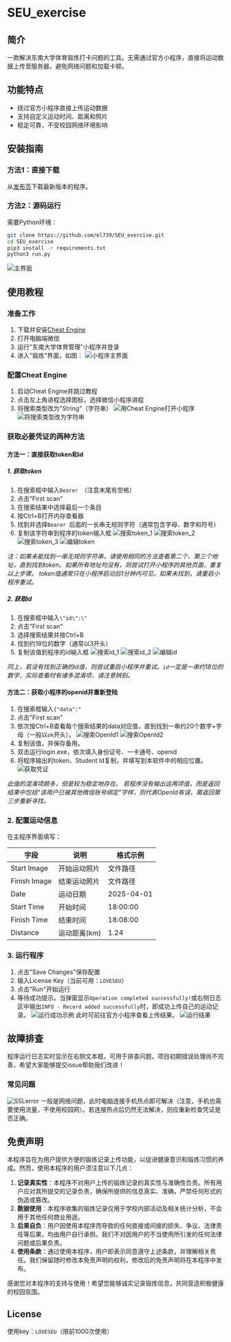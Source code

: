 # SEU_exercise

## 简介

一款解决东南大学体育锻炼打卡问题的工具。无需通过官方小程序，直接将运动数据上传至服务器，避免网络问题和加载卡顿。

## 功能特点

- 绕过官方小程序直接上传运动数据
- 支持自定义运动时间、距离和照片
- 稳定可靠，不受校园网络环境影响

## 安装指南

### 方法1：直接下载

从[发布页](https://github.com/el739/SEU_exercise/releases)下载最新版本的程序。

### 方法2：源码运行

需要Python环境：

```bash
git clone https://github.com/el739/SEU_exercise.git
cd SEU_exercise
pip3 install -r requirements.txt
python3 run.py
```

![主界面](files/main_program.png)

## 使用教程

### 准备工作

1. 下载并安装[Cheat Engine](https://www.cheatengine.org/)
2. 打开电脑端微信
3. 运行"东南大学体育管理"小程序并登录
4. 进入"锻炼"界面，如图：
   ![小程序主界面](files/miniapp_main_menu.png)

### 配置Cheat Engine

1. 启动Cheat Engine并跳过教程
2. 点击左上角进程选择图标，选择微信小程序进程
3. 将搜索类型改为"String"（字符串）
   ![用Cheat Engine打开小程序](files/choose_process.png)
   ![将搜索类型改为字符串](files/search_string.png)

### 获取必要凭证的两种方法

#### 方法一：直接获取token和id

##### 1. 获取token

1. 在搜索框中输入`Bearer `（注意末尾有空格）
2. 点击"First scan"
3. 在搜索结果中选择最后一个条目
4. 按Ctrl+B打开内存查看器
5. 找到并选择`Bearer `后面的一长串无规则字符（通常包含字母、数字和符号）
6. 复制该字符串到程序的token输入框
   ![搜索token_1](files/search_token_1.png)
   ![搜索token_2](files/search_token_2.png)
   ![搜索token_3](files/search_token_3.png)
   ![编辑token](files/edit_token.png)

*注：如果未能找到一串无规则字符串，请使用相同的方法查看第二个、第三个地址，直到找到token。如果所有地址均没有，则尝试打开小程序的其他页面，重复以上步骤。
token值通常只在小程序启动后1分钟内可见。如果未找到，请重启小程序重试。*

##### 2. 获取id

1. 在搜索框中输入`\"id\":\"`
2. 点击"First scan"
3. 选择搜索结果并按Ctrl+B
4. 找到约18位的数字（通常以3开头）
5. 复制该值到程序的id输入框
   ![搜索id_1](files/search_id_1.png)
   ![搜索id_2](files/search_id_2.png)
   ![编辑id](files/edit_id.png)

*同上，若没有找到正确的id值，则尝试重启小程序并重试。`id`一定是一串约18位的数字，实际查看时有诸多混淆项，请注意辨别。*

#### 方法二：获取小程序的openid并重新登陆

1. 在搜索框输入`{"data":"`
2. 点击"First scan"
3. 依次按Ctrl+B查看每个搜索结果的data对应值，直到找到一串约20个数字+字母（一般以`ok`开头）。
![搜索OpenId1](files/search_openid_1.png)
![搜索OpenId2](files/search_openid_2.png)
4. 复制该值，并保存备用。
5. 双击运行login.exe，依次填入身份证号、一卡通号、openid
6. 将程序输出的token、Student Id复制，并填写到本软件中的相应位置。
![获取凭证](files/credentials_got.png)

*此值的混淆项颇多，但是较为稳定地存在。
若程序没有输出这两项值，而是返回结果中包括“该用户已被其他微信账号绑定”字样，则代表OpenId有误，需返回第三步重新寻找。*

### 2. 配置运动信息

在主程序界面填写：

| 字段 | 说明 | 格式示例 |
|------|------|----------|
| Start Image | 开始运动照片 | 文件路径 |
| Finish Image | 结束运动照片 | 文件路径 |
| Date | 运动日期 | 2025-04-01 |
| Start Time | 开始时间 | 18:00:00 |
| Finish Time | 结束时间 | 18:08:00 |
| Distance | 运动距离(km) | 1.24 |

### 3. 运行程序

1. 点击"Save Changes"保存配置
2. 输入License Key（当前可用：`LOVESEU`）
3. 点击"Run"开始运行
4. 等待成功提示。当弹窗显示`Operation completed successfully!`或右侧日志区中输出`INFO - Record added successfully`时，即成功上传自己的运动记录。
![运行成功示例](files/save_succeeded.png)
此时可前往官方小程序查看上传结果。
![运行结果](files/result.png)

## 故障排查

程序运行日志实时显示在右侧文本框，可用于排查问题。项目初期错误处理尚不完善，希望大家能够提交issue帮助我们改进！

### 常见问题

![SSLerror](files/SSLerr.jpg)
一般是网络问题，此时电脑连接手机热点即可解决（注意，手机也需要使用流量，不使用校园网）。若连接热点后仍然无法解决，则应重新检查凭证是否正确。

## 免责声明

本程序旨在为用户提供方便的锻炼记录上传功能，以促进健康意识和锻炼习惯的养成。然而，使用本程序的用户须注意以下几点：

1. **记录真实性**：本程序不对用户上传的锻炼记录的真实性与准确性负责。所有用户应对其所提交的记录负责，确保所提供的信息真实、准确，严禁任何形式的伪造或篡改。
2. **数据使用**：本程序收集的锻炼记录仅用于学校内部活动及相关统计分析，不会用于其他任何商业用途。
3. **后果自负**：用户因使用本程序而导致的任何直接或间接的损失、争议、法律责任等后果，均由用户自行承担。我们不对因用户的不当使用所引发的任何法律问题或后果负责。
4. **使用条款**：通过使用本程序，用户即表示同意遵守上述条款，并理解相关责任。我们保留随时修改本免责声明的权利，修改后的免责声明将在本程序中发布。

感谢您对本程序的支持与使用！希望您能够诚实记录锻炼信息，共同营造积极健康的校园氛围。

## License

使用key：`LOVESEU`（限前1000次使用）
